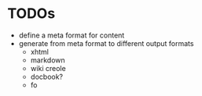 TODOs
=====

* define a meta format for content
* generate from meta format to different output formats
    * xhtml
    * markdown
    * wiki creole
    * docbook?
    * fo
